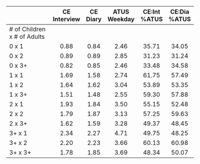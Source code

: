 
|                      | CE<br>Interview |  CE<br>Diary | ATUS<br>Weekday | CE:Int<br>%ATUS | CE:Dia<br>%ATUS |
| -------------------- | :----------: | :----------: | :----------: | :----------: | :----------: |
| # of Children x # of Adults |              |              |              |              |              |
| 0 x 1                |         0.88 |         0.84 |         2.46 |        35.71 |        34.05 |
| 0 x 2                |         0.89 |         0.89 |         2.85 |        31.23 |        31.24 |
| 0 x 3+               |         0.82 |         0.85 |         2.46 |        33.48 |        34.58 |
| 1 x 1                |         1.69 |         1.58 |         2.74 |        61.75 |        57.49 |
| 1 x 2                |         1.64 |         1.62 |         3.04 |        53.89 |        53.35 |
| 1 x 3+               |         1.51 |         1.48 |         2.55 |        59.30 |        57.88 |
| 2 x 1                |         1.93 |         1.84 |         3.50 |        55.15 |        52.48 |
| 2 x 2                |         1.79 |         1.87 |         3.13 |        57.25 |        59.63 |
| 2 x 3+               |         1.62 |         1.59 |         3.28 |        49.37 |        48.45 |
| 3+ x 1               |         2.34 |         2.27 |         4.71 |        49.75 |        48.25 |
| 3+ x 2               |         2.20 |         2.23 |         3.66 |        60.13 |        60.98 |
| 3+ x 3+              |         1.78 |         1.85 |         3.69 |        48.34 |        50.07 |


